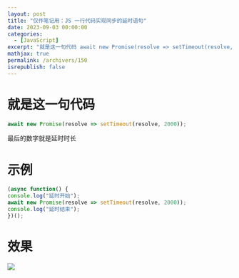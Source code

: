 ```yaml
---
layout: post
title: "仅作笔记用：JS 一行代码实现同步的延时语句"
date: 2023-09-03 00:00:00
categories: 
  - [JavaScript]
excerpt: "就是这一句代码 await new Promise(resolve => setTimeout(resolve, 2000)); 最后的数字就是延时时长"
mathjax: true
permalink: /archivers/150
isrepublish: false
---
```


# 就是这一句代码
```javascript
await new Promise(resolve => setTimeout(resolve, 2000)); 
```
最后的数字就是延时时长

# 示例
```javascript
(async function() {
console.log("延时开始");
await new Promise(resolve => setTimeout(resolve, 2000));
console.log("延时结束");
})();
```

# 效果
![](https://picx.zhimg.com/80/v2-1f994b7b7acf5f4db5d0ca5ac6f3d93f.gif)

